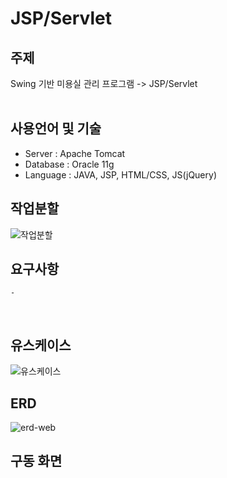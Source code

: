 # JSP/Servlet

## 주제
Swing 기반 미용실 관리 프로그램 -> JSP/Servlet
<br><br>

## 사용언어 및 기술 
- Server : Apache Tomcat
- Database : Oracle 11g
- Language : JAVA, JSP, HTML/CSS, JS(jQuery)

## 작업분할
![작업분할](https://user-images.githubusercontent.com/75772939/114724140-396bcd00-9d76-11eb-9517-2d8c3eb92286.jpg)
<br>

## 요구사항 
```
- 
```
<br>

## 유스케이스
![유스케이스](https://user-images.githubusercontent.com/75772939/114724148-3b359080-9d76-11eb-9993-ce093f390acc.jpg)
<br>


## ERD
![erd-web](https://user-images.githubusercontent.com/75772939/114724145-3a9cfa00-9d76-11eb-8b1d-7446e19b6f13.jpg)

## 구동 화면
